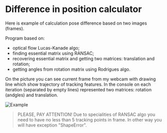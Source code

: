 # Difference in position calculator

Here is example of calculation pose difference based on two images (frames).

Program based on:
  - optical flow Lucas-Kanade algo; 
  - finding essential matrix using RANSAC;
  - recovering essential matrix and getting two matrices: translation and rotation;
  - getting angles from rotation matrix using Rodrigues algo.

On the picture you can see current frame from my webcam with drawing line which show trajectory of tracking features. In the console on each iteration (separated by empty lines) represented two matrices: rotation (andgles) and translation.

![Example](https://github.com/exotikh3/pose_difference_calculator/blob/master/screen.png)

> PLEASE, PAY ATTENTION!
> Due to specialities of RANSAC algo you need to have no less than 5 tracking points in frame. In other way you will have exception "ShapeError". 
